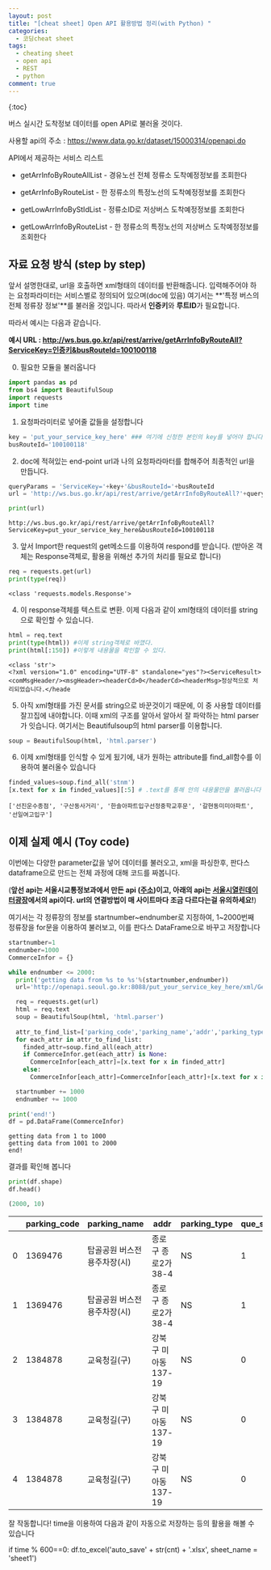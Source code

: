 ```yaml
---
layout: post
title: "[cheat sheet] Open API 활용방법 정리(with Python) "
categories:
  - 코딩cheat sheet
tags:
  - cheating sheet
  - open api
  - REST
  - python
comment: true
---
```

{:toc}


버스 실시간 도착정보 데이터를  open API로 불러올 것이다.

사용할 api의 주소 : https://www.data.go.kr/dataset/15000314/openapi.do

API에서 제공하는 서비스 리스트

- getArrInfoByRouteAllList - 경유노선 전체 정류소 도착예정정보를 조회한다

- getArrInfoByRouteList - 한 정류소의 특정노선의 도착예정정보를 조회한다

- getLowArrInfoByStIdList - 정류소ID로 저상버스 도착예정정보를 조회한다 

- getLowArrInfoByRouteList - 한 정류소의 특정노선의 저상버스 도착예정정보를 조회한다

## 자료 요청 방식 (step by step)

앞서 설명한대로, url을 호출하면 xml형태의 데이터를 반환해줍니다. 
입력해주어야 하는 요청파라미터는 서비스별로 정의되어 있으며(doc에 있음) 여기서는 **'특정 버스의 전체 정류장 정보'**를 불러올 것입니다. 
따라서 **인증키**와 **루트ID**가 필요합니다.

따라서 예시는 다음과 같습니다.

**예시 URL : http://ws.bus.go.kr/api/rest/arrive/getArrInfoByRouteAll?ServiceKey=인증키&busRouteId=100100118**

0. 필요한 모듈을 불러옵니다

```python
import pandas as pd
from bs4 import BeautifulSoup
import requests
import time
```

1. 요청파라미터로 넣어줄 값들을 설정합니다


```python
key = 'put_your_service_key_here' ### 여기에 신청한 본인의 key를 넣어야 합니다!
busRouteId='100100118'
```

2. doc에 적혀있는 end-point url과 나의 요청파라마터를 합해주어 최종적인 url을 만듭니다.


```python
queryParams = 'ServiceKey='+key+'&busRouteId='+busRouteId
url = 'http://ws.bus.go.kr/api/rest/arrive/getArrInfoByRouteAll?'+queryParams

print(url)
```

    http://ws.bus.go.kr/api/rest/arrive/getArrInfoByRouteAll?ServiceKey=put_your_service_key_here&busRouteId=100100118
3. 앞서 Import한 request의 get메소드를 이용하여 respond를 받습니다. (받아온 객체는 Response객체로, 활용을 위해선 추가의 처리를 필요로 합니다)


```python
req = requests.get(url) 
print(type(req))
```

    <class 'requests.models.Response'>
4. 이 response객체를 텍스트로 변환. 이제 다음과 같이 xml형태의 데이터를 string으로 확인할 수 있습니다.


```python
html = req.text 
print(type(html)) #이제 string객체로 바꼈다.
print(html[:150]) #이렇게 내용물을 확인할 수 있다.
```

    <class 'str'>
    <?xml version="1.0" encoding="UTF-8" standalone="yes"?><ServiceResult><comMsgHeader/><msgHeader><headerCd>0</headerCd><headerMsg>정상적으로 처리되었습니다.</heade

5. 아직 xml형태를 가진 문서를 string으로 바꾼것이기 때문에, 이 중 사용할 데이터를 잘끄집에 내야합니다. 이때 xml의 구조를 알아서 알아서 잘 파악하는 html parser가 잇습니다. 여기서는 Beautifulsoup의 html parser를 이용합니다.


```python
soup = BeautifulSoup(html, 'html.parser')
```

6. 이제 xml형태를 인식할 수 있게 됬기에, 내가 원하는 attribute를 find_all함수를 이용하여 불러올수 있습니다


```python
finded_values=soup.find_all('stnm')
[x.text for x in finded_values][:5] # .text를 통해 안의 내용물만을 불러옵니다
```


    ['선진운수종점', '구산동사거리', '한솔아파트입구선정중학교후문', '갈현동미미아파트', '선일여고입구']



## 이제 실제 예시 (Toy code)

이번에는 다양한 parameter값을 넣어 데이터를 불러오고, xml을 파싱한후, 판다스 dataframe으로 만드는 전체 과정에 대해 코드를 짜봅니다.

(**앞선 api는 서울시교통정보과에서 만든 api ([주소](https://www.data.go.kr/dataset/15000314/openapi.do))이고, 아래의 api는 [서울시열린데이터광장](http://data.seoul.go.kr/dataList/datasetView.do?infId=OA-12913&srvType=S&serviceKind=1&currentPageNo=2&searchValue=&searchKey=null)에서의 api이다. url의 연결방법이 매 사이트마다 조금 다르다는걸 유의하세요!**)

여기서는 각 정류장의 정보를 startnumber\~endnumber로 지정하여, 1\~2000번째 정류장을 for문을 이용하여 불러보고, 이를 판다스 DataFrame으로 바꾸고 저장합니다


```python
startnumber=1
endnumber=1000
CommerceInfor = {}

while endnumber <= 2000:
  print('getting data from %s to %s'%(startnumber,endnumber))
  url='http://openapi.seoul.go.kr:8088/put_your_service_key_here/xml/GetParkInfo/'+str(startnumber)+'/'+str(endnumber)+'/'

  req = requests.get(url)
  html = req.text
  soup = BeautifulSoup(html, 'html.parser')
  
  attr_to_find_list=['parking_code','parking_name','addr','parking_type','que_status','capacity','cur_parking','pay_yn','rates','add_rates']
  for each_attr in attr_to_find_list:
    finded_attr=soup.find_all(each_attr)
    if CommerceInfor.get(each_attr) is None:
      CommerceInfor[each_attr]=[x.text for x in finded_attr]
    else:
      CommerceInfor[each_attr]=CommerceInfor[each_attr]+[x.text for x in finded_attr]

  startnumber += 1000
  endnumber += 1000
    
print('end!')
df = pd.DataFrame(CommerceInfor)
```

    getting data from 1 to 1000
    getting data from 1001 to 2000
    end!

결과를 확인해 봅니다

```python
print(df.shape)
df.head()
```

```python
(2000, 10)
```

|      | parking_code | parking_name                | addr                 | parking_type | que_status | capacity | cur_parking | pay_yn | rates | add_rates |
| ---- | ------------ | --------------------------- | -------------------- | ------------ | ---------- | -------- | ----------- | ------ | ----- | --------- |
| 0    | 1369476      | 탑골공원 버스전용주차장(시) | 종로구 종로2가 38-4  | NS           | 1          | 2        | 2           | N      | 0     | 0         |
| 1    | 1369476      | 탑골공원 버스전용주차장(시) | 종로구 종로2가 38-4  | NS           | 1          | 2        | 2           | N      | 0     | 0         |
| 2    | 1384878      | 교육청길(구)                | 강북구 미아동 137-19 | NS           | 0          | 94       | 0           | Y      | 200   | 200       |
| 3    | 1384878      | 교육청길(구)                | 강북구 미아동 137-19 | NS           | 0          | 94       | 0           | Y      | 200   | 200       |
| 4    | 1384878      | 교육청길(구)                | 강북구 미아동 137-19 | NS           | 0          | 94       | 0           | Y      | 200   | 200       |

잘 작동합니다! time을 이용하여 다음과 같이 자동으로 저장하는 등의 활용을 해볼 수 있습니다

if time % 600==0:
  df.to_excel('auto_save' + str(cnt) + '.xlsx', sheet_name = 'sheet1')
